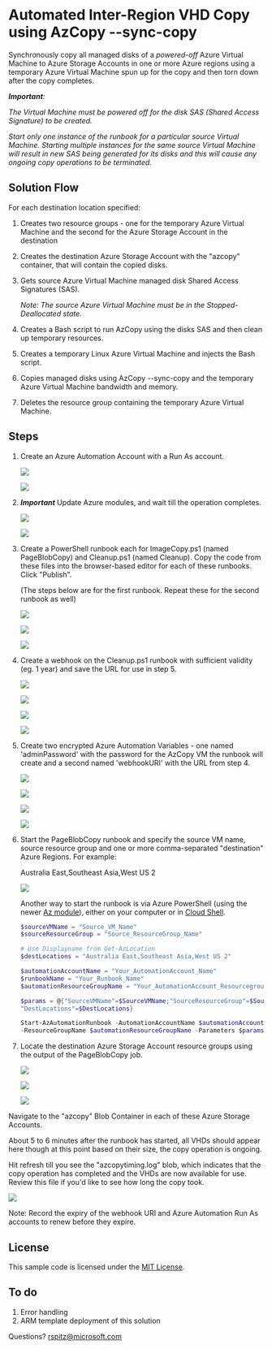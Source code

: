 # Automated Inter-Region VHD Copy using AzCopy --sync-copy


Synchronously copy all managed disks of a _powered-off_ Azure Virtual Machine to Azure Storage Accounts in one or more Azure regions using a temporary Azure Virtual Machine spun up for the copy and then torn down after the copy completes. 

_***Important***:_

_The Virtual Machine must be powered off for the disk SAS (Shared Access Signature) to be created._

_Start only one instance of the runbook for a particular source Virtual Machine. Starting multiple instances for the same source Virtual Machine will result in new SAS being generated for its disks and this will cause any ongoing copy operations to be terminated._

## Solution Flow

For each destination location specified:

1. Creates two resource groups - one for the temporary Azure Virtual Machine and the second for the Azure Storage Account in the destination

2. Creates the destination Azure Storage Account with the "azcopy" container, that will contain the copied disks.

3. Gets source Azure Virtual Machine managed disk Shared Access Signatures (SAS).

    _Note: The source Azure Virtual Machine must be in the Stopped-Deallocated state._

4. Creates a Bash script to run AzCopy using the disks SAS and then clean up temporary resources.

5. Creates a temporary Linux Azure Virtual Machine and injects the Bash script.

6. Copies managed disks using AzCopy --sync-copy and the temporary Azure Virtual Machine bandwidth and memory.

7. Deletes the resource group containing the temporary Azure Virtual Machine.

## Steps

1. Create an Azure Automation Account with a Run As account.

    ![](https://github.com/richardspitz/imagefactory/raw/master/images/AutoAccCreate.JPG)

    ![](https://github.com/richardspitz/imagefactory/raw/master/images/AutoAccount.JPG)

2. ***Important*** Update Azure modules, and wait till the operation completes.

    ![](https://github.com/richardspitz/imagefactory/raw/master/images/UpdateAzureModules.JPG)
    
    ![](https://github.com/richardspitz/imagefactory/raw/master/images/UpdateAzureModules1.JPG)
    
3. Create a PowerShell runbook each for ImageCopy.ps1 (named PageBlobCopy) and Cleanup.ps1 (named Cleanup). Copy the code from these files into the browser-based editor for each of these runbooks. Click "Publish".

    (The steps below are for the first runbook. Repeat these for the second runbook as well)

    ![](https://github.com/richardspitz/imagefactory/raw/master/images/Runbook.JPG)
    
    ![](https://github.com/richardspitz/imagefactory/raw/master/images/Runbook1.JPG)

    ![](https://github.com/richardspitz/imagefactory/raw/master/images/Runbook2.JPG)

4. Create a webhook on the Cleanup.ps1 runbook with sufficient validity (eg. 1 year) and save the URL for use in step 5.

    ![](https://github.com/richardspitz/imagefactory/raw/master/images/Webhook0.JPG)
    
    ![](https://github.com/richardspitz/imagefactory/raw/master/images/Webhook01.JPG)
    
    ![](https://github.com/richardspitz/imagefactory/raw/master/images/Webhook1.JPG)

    ![](https://github.com/richardspitz/imagefactory/raw/master/images/Webhook2.JPG)

5. Create two encrypted Azure Automation Variables - one named 'adminPassword' with the password for the AzCopy VM the runbook will create and a second named 'webhookURI' with the URL from step 4. 

    ![](https://github.com/richardspitz/imagefactory/raw/master/images/Variables.JPG)

    ![](https://github.com/richardspitz/imagefactory/raw/master/images/Variables1.JPG)

    ![](https://github.com/richardspitz/imagefactory/raw/master/images/Variables2.JPG)

    ![](https://github.com/richardspitz/imagefactory/raw/master/images/Variables3.JPG)

6. Start the PageBlobCopy runbook and specify the source VM name, source resource group and one or more comma-separated "destination" Azure Regions. For example:

    Australia East,Southeast Asia,West US 2

    ![](https://github.com/richardspitz/imagefactory/raw/master/images/StartRunbook.JPG)

    
    Another way to start the runbook is via Azure PowerShell (using the newer [Az module](https://docs.microsoft.com/en-us/powershell/azure/install-az-ps?view=azps-1.1.0)), either on your computer or in [Cloud Shell](https://docs.microsoft.com/en-us/azure/cloud-shell/overview).

    ```powershell
    $sourceVMName = "Source_VM_Name"
    $sourceResourceGroup = "Source_ResourceGroup_Name"

    # Use Displayname from Get-AzLocation
    $destLocations = "Australia East,Southeast Asia,West US 2"

    $automationAccountName = "Your_AutomationAccount_Name"
    $runbookName = "Your_Runbook_Name"
    $automationResourceGroupName = "Your_AutomationAccount_Resourcegroup_Name"

    $params = @{"SourceVMName"=$SourceVMName;"SourceResourceGroup"=$SourceResourceGroup; `
    "DestLocations"=$DestLocations}

    Start-AzAutomationRunbook -AutomationAccountName $automationAccountName -Name $runbookName `
    -ResourceGroupName $automationResourceGroupName -Parameters $params
    ```



7. Locate the destination Azure Storage Account resource groups using the output of the PageBlobCopy job.

    ![](https://github.com/richardspitz/imagefactory/raw/master/images/RunbookOutput1.JPG)

    ![](https://github.com/richardspitz/imagefactory/raw/master/images/RunbookOutput2.JPG)

    ![](https://github.com/richardspitz/imagefactory/raw/master/images/RunbookOutput3.JPG)

Navigate to the "azcopy" Blob Container in each of these Azure Storage Accounts. 

About 5 to 6 minutes after the runbook has started, all VHDs should appear here though at this point based on their size, the copy operation is ongoing. 

Hit refresh till you see the "azcopytiming.log" blob, which indicates that the copy operation has completed and the VHDs are now available for use. Review this file if you'd like to see how long the copy took.

![](https://github.com/richardspitz/imagefactory/raw/master/images/CopyComplete.JPG)


Note:
Record the expiry of the webhook URI and Azure Automation Run As accounts to renew before they expire.

## License

This sample code is licensed under the [MIT License](https://github.com/richardspitz/imagefactory/raw/master/LICENSE).

## To do

1. Error handling
2. ARM template deployment of this solution

Questions? rspitz@microsoft.com 
